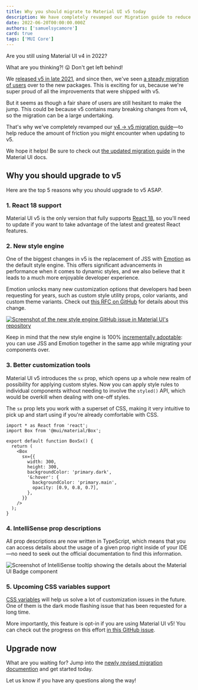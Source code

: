 ```yaml
---
title: Why you should migrate to Material UI v5 today
description: We have completely revamped our Migration guide to reduce friction when upgrading to v5. Get started now!
date: 2022-06-20T00:00:00.000Z
authors: ['samuelsycamore']
card: true
tags: ['MUI Core']
---
```


Are you still using Material UI v4 in 2022?

What are you thinking?! 😛 Don't get left behind!

We [released v5 in late 2021](/blog/mui-core-v5/), and since then, we've seen [a steady migration of users](https://npm-stat.com/charts.html?package=@mui/material,@material-ui/core) over to the new packages.
This is exciting for us, because we're super proud of all the improvements that were shipped with v5.

But it seems as though a fair share of users are still hesitant to make the jump.
This could be because v5 contains many breaking changes from v4, so the migration can be a large undertaking.

That's why we've completely revamped our [v4 -> v5 migration guide](/material-ui/migration/migration-v4/)—to help reduce the amount of friction you might encounter when updating to v5.

We hope it helps!
Be sure to check out [the updated migration guide](/material-ui/migration/migration-v4/) in the Material UI docs.

## Why you should upgrade to v5

Here are the top 5 reasons why you should upgrade to v5 ASAP.

### 1. React 18 support

Material UI v5 is the only version that fully supports [React 18](https://reactjs.org/blog/2022/03/29/react-v18.html), so you'll need to update if you want to take advantage of the latest and greatest React features.

### 2. New style engine

One of the biggest changes in v5 is the replacement of JSS with [Emotion](https://emotion.sh/docs/introduction) as the default style engine.
This offers significant advancements in performance when it comes to dynamic styles, and we also believe that it leads to a much more enjoyable developer experience.

Emotion unlocks many new customization options that developers had been requesting for years, such as custom style utility props, color variants, and custom theme variants.
Check out [this RFC on GitHub](https://github.com/mui/material-ui/issues/22342) for details about this change.

<p>
<a href="https://github.com/mui/material-ui/issues/22342">
  <img
    src="/static/blog/mui-core-v5-migration-update/style-engine.png"
    alt="Screenshot of the new style engine GitHub issue in Material UI's repository"
  />
</a>
</p>

Keep in mind that the new style engine is 100% [incrementally adoptable](/material-ui/migration/migrating-from-jss/): you can use JSS and Emotion together in the same app while migrating your components over.

### 3. Better customization tools

Material UI v5 introduces the `sx` prop, which opens up a whole new realm of possibility for applying custom styles.
Now you can apply style rules to individual components without needing to involve the `styled()` API, which would be overkill when dealing with one-off styles.

The `sx` prop lets you work with a superset of CSS, making it very intuitive to pick up and start using if you're already comfortable with CSS.

```tsx
import * as React from 'react';
import Box from '@mui/material/Box';

export default function BoxSx() {
  return (
    <Box
      sx={{
        width: 300,
        height: 300,
        backgroundColor: 'primary.dark',
        '&:hover': {
          backgroundColor: 'primary.main',
          opacity: [0.9, 0.8, 0.7],
        },
      }}
    />
  );
}
```

### 4. IntelliSense prop descriptions

All prop descriptions are now written in TypeScript, which means that you can access details about the usage of a given prop right inside of your IDE—no need to seek out the official documentation to find this information.

![Screenshot of IntelliSense tooltip showing the details about the Material UI Badge component](/static/blog/mui-core-v5-migration-update/intellisense-tooltip.png)

### 5. Upcoming CSS variables support

[CSS variables](https://developer.mozilla.org/en-US/docs/Web/CSS/Using_CSS_custom_properties) will help us solve a lot of customization issues in the future.
One of them is the dark mode flashing issue that has been requested for a long time.

More importantly, this feature is opt-in if you are using Material UI v5!
You can check out the progress on this effort [in this GitHub issue](https://github.com/mui/material-ui/issues/32049).

## Upgrade now

What are you waiting for?
Jump into the [newly revised migration documention](/material-ui/migration/migration-v4/) and get started today.

Let us know if you have any questions along the way!
